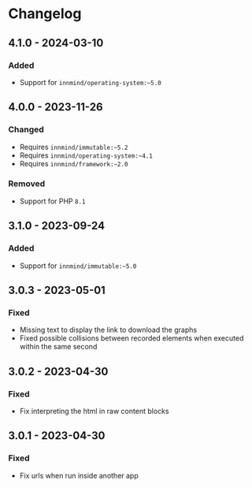 # Changelog

## 4.1.0 - 2024-03-10

### Added

- Support for `innmind/operating-system:~5.0`

## 4.0.0 - 2023-11-26

### Changed

- Requires `innmind/immutable:~5.2`
- Requires `innmind/operating-system:~4.1`
- Requires `innmind/framework:~2.0`

### Removed

- Support for PHP `8.1`

## 3.1.0 - 2023-09-24

### Added

- Support for `innmind/immutable:~5.0`

## 3.0.3 - 2023-05-01

### Fixed

- Missing text to display the link to download the graphs
- Fixed possible collisions between recorded elements when executed within the same second

## 3.0.2 - 2023-04-30

### Fixed

- Fix interpreting the html in raw content blocks

## 3.0.1 - 2023-04-30

### Fixed

- Fix urls when run inside another app
